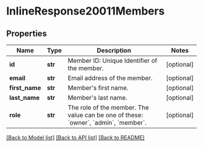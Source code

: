 # InlineResponse20011Members

## Properties
Name | Type | Description | Notes
------------ | ------------- | ------------- | -------------
**id** | **str** | Member ID: Unique Identifier of the member. | [optional] 
**email** | **str** | Email address of the member. | [optional] 
**first_name** | **str** | Member&#x27;s first name. | [optional] 
**last_name** | **str** | Member&#x27;s last name. | [optional] 
**role** | **str** | The role of the member. The value can be one of these: &#x60;owner&#x60;, &#x60;admin&#x60;, &#x60;member&#x60;.  | [optional] 

[[Back to Model list]](../README.md#documentation-for-models) [[Back to API list]](../README.md#documentation-for-api-endpoints) [[Back to README]](../README.md)

